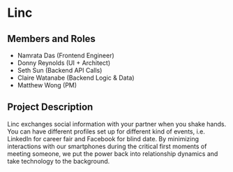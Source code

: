 Linc
=============

## Members and Roles
- Namrata Das (Frontend Engineer)
- Donny Reynolds (UI + Architect)
- Seth Sun (Backend API Calls)
- Claire Watanabe (Backend Logic & Data)
- Matthew Wong (PM)

## Project Description

Linc exchanges social information with your partner when you shake hands. You can have different profiles set up for different kind of events, i.e. LinkedIn for career fair and Facebook for blind date. By minimizing interactions with our smartphones during the critical first moments of meeting someone, we put the power back into relationship dynamics and take technology to the background.
